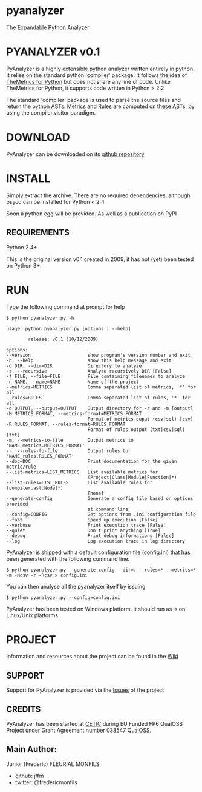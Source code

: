 # pyanalyzer

The Expandable Python Analyzer

PYANALYZER v0.1
===============

PyAnalyzer is a highly extensible python analyzer written entirely in python.
It relies on the standard python 'compiler' package.
It follows the idea of [TheMetrics for Python](http://pythonmetric.sourceforge.net) 
but does not share any line of code. Unlike TheMetrics for Python, it supports
code written in Python > 2.2

The standard 'compiler' package is used to parse the source files and 
return the python ASTs. Metrics and Rules are computed on these ASTs, 
by using the compiler.visitor paradigm.

DOWNLOAD
========

PyAnalyzer can be downloaded on its [github repository](https://github.com/jffm/pyanalyzer)
    
INSTALL
=======

Simply extract the archive. There are no required dependencies, although psyco can be installed for Python < 2.4

Soon a python egg will be provided. As well as a publication on PyPI

REQUIREMENTS
------------

Python 2.4+

This is the original version v0.1 created in 2009, it has not (yet) been tested on Python 3+.

RUN
===

Type the following command at prompt for help

    $ python pyanalyzer.py -h
    
    usage: python pyanalyzer.py [options | --help]
    
            release: v0.1 (10/12/2009)
    
    options:
    --version                     show program's version number and exit
    -h, --help                    show this help message and exit
    -d DIR, --dir=DIR             Directory to analyze
    -s, --recursive               Analyze recursively DIR [False]
    -f FILE, --file=FILE          File containing filenames to analyze
    -n NAME, --name=NAME          Name of the project
    --metrics=METRICS             Comma separated list of metrics, '*' for all
    --rules=RULES                 Comma separated list of rules, '*' for all
    -o OUTPUT, --output=OUTPUT    Output directory for -r and -m [output]
    -M METRICS_FORMAT, --metrics-format=METRICS_FORMAT
                                  Format of metrics ouput (csv|sql) [csv]
    -R RULES_FORMAT, --rules-format=RULES_FORMAT
                                  Format of rules output (txt|csv|sql) [txt]
    -m, --metrics-to-file         Output metrics to 'NAME_metrics.METRICS_FORMAT'
    -r, --rules-to-file           Output rules to 'NAME_rules.RULES_FORMAT'
    --doc=DOC                     Print documentation for the given metric/rule
    --list-metrics=LIST_METRICS   List available metrics for
                                  (Project|Class|Module|Function|*)
    --list-rules=LIST_RULES       List available rules for (compiler.ast.Node|*)
                                  [none]
    --generate-config             Generate a config file based on options provided
                                  at command line
    --config=CONFIG               Get options from .ini configuration file
    --fast                        Speed up execution [False]
    --verbose                     Print execution trace [False]
    --quiet                       Don't print anything [True]
    --debug                       Print debug informations [False]
    --log                         Log execution trace in log directory
    
    
PyAnalyzer is shipped with a default configuration file (config.ini) 
that has been generated with the following command line.

    $ python pyanalyzer.py --generate-config --dir=. --rules=* --metrics=* -m -Mcsv -r -Rcsv > config.ini

You can then analyse all the pyanalyzer itself by issuing

    $ python pyanalyzer.py --config=config.ini

PyAnalyzer has been tested on Windows platform. It should run as is on Linux/Unix platforms.

PROJECT
=======

Information and resources about the project can be found in the [Wiki](https://github.com/jffm/pyanalyzer/wiki)
    
SUPPORT
-------
Support for PyAnalyzer is provided via the [Issues](https://github.com/jffm/pyanalyzer/issues) of the project

CREDITS
-------
PyAnalyzer has been started at [CETIC](http://cetic.be) during EU Funded FP6 QualOSS Project under Grant Agreement number 033547 [QualOSS](http://cordis.europa.eu/project/rcn/79759_en.html).

Main Author:
------------
Junior (Frederic) FLEURIAL MONFILS 
* github: jffm
* twitter: @fredericmonfils